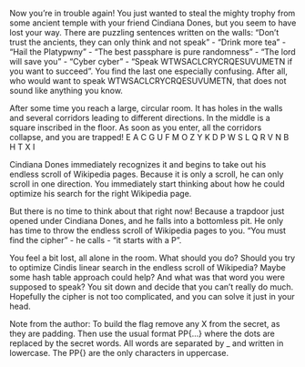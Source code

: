 Now you’re in trouble again! You just wanted to steal the mighty trophy from some ancient temple with your friend Cindiana Dones, but you seem to have lost your way. There are puzzling sentences written on the walls: “Don’t trust the ancients, they can only think and not speak” - “Drink more tea” - “Hail the Platypwny” - “The best passphare is pure randomness” - “The lord will save you” - “Cyber cyber” - “Speak WTWSACLCRYCRQESUVUMETN if you want to succeed”. You find the last one especially confusing. After all, who would want to speak WTWSACLCRYCRQESUVUMETN, that does not sound like anything you know.

After some time you reach a large, circular room. It has holes in the walls and several corridors leading to different directions. In the middle is a square inscribed in the floor. As soon as you enter, all the corridors collapse, and you are trapped!
E 	A 	C 	G 	U
F 	M 	O 	Z 	Y
K 	D 	P 	W 	S
L 	Q 	R 	V 	N
B 	H 	T 	X 	I

Cindiana Dones immediately recognizes it and begins to take out his endless scroll of Wikipedia pages. Because it is only a scroll, he can only scroll in one direction. You immediately start thinking about how he could optimize his search for the right Wikipedia page.

But there is no time to think about that right now! Because a trapdoor just opened under Cindiana Dones, and he falls into a bottomless pit. He only has time to throw the endless scroll of Wikipedia pages to you. “You must find the cipher” - he calls - “it starts with a P”.

You feel a bit lost, all alone in the room. What should you do? Should you try to optimize Cindis linear search in the endless scroll of Wikipedia? Maybe some hash table approach could help? And what was that word you were supposed to speak? You sit down and decide that you can’t really do much. Hopefully the cipher is not too complicated, and you can solve it just in your head.

Note from the author: To build the flag remove any X from the secret, as they are padding. Then use the usual format PP{...} where the dots are replaced by the secret words. All words are separated by _ and written in lowercase. The PP{} are the only characters in uppercase.
